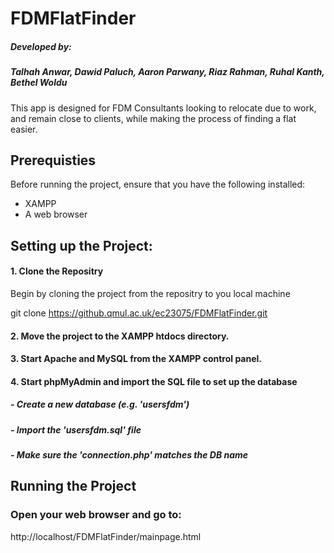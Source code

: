 # FDMFlatFinder

##### Developed by:

##### Talhah Anwar, Dawid Paluch, Aaron Parwany, Riaz Rahman, Ruhal Kanth, Bethel Woldu

This app is designed for FDM Consultants looking to relocate due to work, and remain close to clients, while making the process of finding a flat easier.

## Prerequisties
Before running the project, ensure that you have the following installed:
- XAMPP
- A web browser
  
## Setting up the Project:
#### 1. Clone the Repositry
Begin by cloning the project from the repositry to you local machine

git clone https://github.qmul.ac.uk/ec23075/FDMFlatFinder.git

#### 2. Move the project to the XAMPP htdocs directory.

#### 3. Start Apache and MySQL from the XAMPP control panel.

#### 4. Start phpMyAdmin and import the SQL file to set up the database

##### - Create a new database (e.g. 'usersfdm')
##### - Import the 'usersfdm.sql' file
##### - Make sure the 'connection.php' matches the DB name

## Running the Project
### Open your web browser and go to:
http://localhost/FDMFlatFinder/mainpage.html


